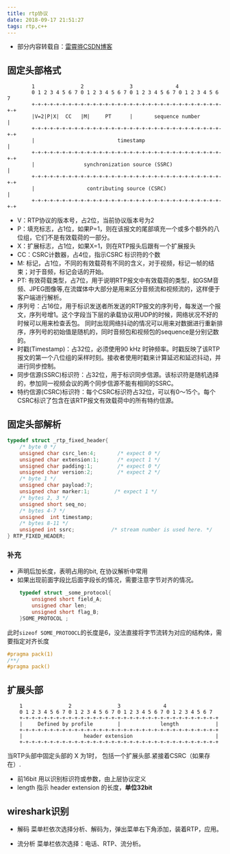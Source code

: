 ```yaml
---
title: rtp协议
date: 2018-09-17 21:51:27
tags: rtp,c++
---
```


* 部分内容转载自：[雷霄骅CSDN博客](https://blog.csdn.net/leixiaohua1020/article/details/50535230 "leixiaohua")

## 固定头部格式
```plain
		1               2               3              4
		0 1 2 3 4 5 6 7 0 1 2 3 4 5 6 7 0 1 2 3 4 5 6 7 0 1 2 3 4 5 6 7
		+-+-+-+-+-+-+-+-+-+-+-+-+-+-+-+-+-+-+-+-+-+-+-+-+-+-+-+-+-+-+-+-+
		|V=2|P|X|  CC   |M|     PT      |       sequence number         |
		+-+-+-+-+-+-+-+-+-+-+-+-+-+-+-+-+-+-+-+-+-+-+-+-+-+-+-+-+-+-+-+-+
		|                           timestamp                           |
		+-+-+-+-+-+-+-+-+-+-+-+-+-+-+-+-+-+-+-+-+-+-+-+-+-+-+-+-+-+-+-+-+
		|                synchronization source (SSRC)                  |   
		+-+-+-+-+-+-+-+-+-+-+-+-+-+-+-+-+-+-+-+-+-+-+-+-+-+-+-+-+-+-+-+-+
		|                 contributing source (CSRC)                    | 
		+-+-+-+-+-+-+-+-+-+-+-+-+-+-+-+-+-+-+-+-+-+-+-+-+-+-+-+-+-+-+-+-+
```

* V：RTP协议的版本号，占2位，当前协议版本号为2
* P：填充标志，占1位，如果P=1，则在该报文的尾部填充一个或多个额外的八位组，它们不是有效载荷的一部分。
* X：扩展标志，占1位，如果X=1，则在RTP报头后跟有一个扩展报头
* CC：CSRC计数器，占4位，指示CSRC 标识符的个数
* M: 标记，占1位，不同的有效载荷有不同的含义，对于视频，标记一帧的结束；对于音频，标记会话的开始。
* PT: 有效荷载类型，占7位，用于说明RTP报文中有效载荷的类型，如GSM音频、JPEG图像等,在流媒体中大部分是用来区分音频流和视频流的，这样便于客户端进行解析。
* 序列号：占16位，用于标识发送者所发送的RTP报文的序列号，每发送一个报文，序列号增1。这个字段当下层的承载协议用UDP的时候，网络状况不好的时候可以用来检查丢包。
同时出现网络抖动的情况可以用来对数据进行重新排序，序列号的初始值是随机的，同时音频包和视频包的sequence是分别记数的。
* 时戳(Timestamp)：占32位，必须使用90 kHz 时钟频率。时戳反映了该RTP报文的第一个八位组的采样时刻。接收者使用时戳来计算延迟和延迟抖动，并进行同步控制。
* 同步信源(SSRC)标识符：占32位，用于标识同步信源。该标识符是随机选择的，参加同一视频会议的两个同步信源不能有相同的SSRC。
* 特约信源(CSRC)标识符：每个CSRC标识符占32位，可以有0～15个。每个CSRC标识了包含在该RTP报文有效载荷中的所有特约信源。

## 固定头部解析

```cpp
typedef struct _rtp_fixed_header{
	/* byte 0 */
	unsigned char csrc_len:4;       /* expect 0 */
	unsigned char extension:1;      /* expect 1 */
	unsigned char padding:1;        /* expect 0 */
	unsigned char version:2;        /* expect 2 */
	/* byte 1 */
	unsigned char payload:7;
	unsigned char marker:1;        /* expect 1 */
	/* bytes 2, 3 */
	unsigned short seq_no;            
	/* bytes 4-7 */
	unsigned  int timestamp;        
	/* bytes 8-11 */
	unsigned int ssrc;            /* stream number is used here. */
} RTP_FIXED_HEADER;
```

### 补充

* 声明后加长度，表明占用的bit, 在协议解析中常用
* 如果出现前面字段比后面字段长的情况，需要注意字节对齐的情况。

```cpp
	typedef struct _some_protocol{
		unsigned short field_A;
		unsigned char len;
		unsigned short flag_B;
	}SOME_PROTOCOL ;
```

此时`sizeof SOME_PROTOOCL`的长度是6，没法直接将字节流转为对应的结构体，需要指定对齐长度

```cpp
#pragma pack(1)
/**/
#pragma pack()
```


## 扩展头部
```plain
	1               2               3              4
	0 1 2 3 4 5 6 7 0 1 2 3 4 5 6 7 0 1 2 3 4 5 6 7 0 1 2 3 4 5 6 7
	+-+-+-+-+-+-+-+-+-+-+-+-+-+-+-+-+-+-+-+-+-+-+-+-+-+-+-+-+-+-+-+-+
	|     Defined by profile        |             length            |
	+-+-+-+-+-+-+-+-+-+-+-+-+-+-+-+-+-+-+-+-+-+-+-+-+-+-+-+-+-+-+-+-+
	|                    header extension                           |
	+-+-+-+-+-+-+-+-+-+-+-+-+-+-+-+-+-+-+-+-+-+-+-+-+-+-+-+-+-+-+-+-+
```

当RTP头部中固定头部的 X 为1时， 包括一个扩展头部.紧接着CSRC（如果存在）.
* 前16bit 用以识别标识符或参数，由上层协议定义
* length 指示 header extension 的长度，**单位32bit**


## wireshark识别

* 解码
  菜单栏依次选择分析、解码为，弹出菜单右下角添加，装着RTP，应用。

* 流分析
菜单栏依次选择：电话、RTP、流分析。

